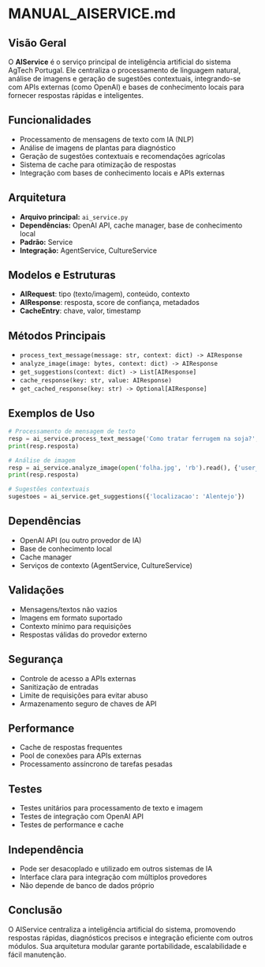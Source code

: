 # MANUAL_AISERVICE.md

## Visão Geral
O **AIService** é o serviço principal de inteligência artificial do sistema AgTech Portugal. Ele centraliza o processamento de linguagem natural, análise de imagens e geração de sugestões contextuais, integrando-se com APIs externas (como OpenAI) e bases de conhecimento locais para fornecer respostas rápidas e inteligentes.

## Funcionalidades
- Processamento de mensagens de texto com IA (NLP)
- Análise de imagens de plantas para diagnóstico
- Geração de sugestões contextuais e recomendações agrícolas
- Sistema de cache para otimização de respostas
- Integração com bases de conhecimento locais e APIs externas

## Arquitetura
- **Arquivo principal:** `ai_service.py`
- **Dependências:** OpenAI API, cache manager, base de conhecimento local
- **Padrão:** Service
- **Integração:** AgentService, CultureService

## Modelos e Estruturas
- **AIRequest**: tipo (texto/imagem), conteúdo, contexto
- **AIResponse**: resposta, score de confiança, metadados
- **CacheEntry**: chave, valor, timestamp

## Métodos Principais
- `process_text_message(message: str, context: dict) -> AIResponse`
- `analyze_image(image: bytes, context: dict) -> AIResponse`
- `get_suggestions(context: dict) -> List[AIResponse]`
- `cache_response(key: str, value: AIResponse)`
- `get_cached_response(key: str) -> Optional[AIResponse]`

## Exemplos de Uso
```python
# Processamento de mensagem de texto
resp = ai_service.process_text_message('Como tratar ferrugem na soja?', {'user_id': 1})
print(resp.resposta)

# Análise de imagem
resp = ai_service.analyze_image(open('folha.jpg', 'rb').read(), {'user_id': 1})
print(resp.resposta)

# Sugestões contextuais
sugestoes = ai_service.get_suggestions({'localizacao': 'Alentejo'})
```

## Dependências
- OpenAI API (ou outro provedor de IA)
- Base de conhecimento local
- Cache manager
- Serviços de contexto (AgentService, CultureService)

## Validações
- Mensagens/textos não vazios
- Imagens em formato suportado
- Contexto mínimo para requisições
- Respostas válidas do provedor externo

## Segurança
- Controle de acesso a APIs externas
- Sanitização de entradas
- Limite de requisições para evitar abuso
- Armazenamento seguro de chaves de API

## Performance
- Cache de respostas frequentes
- Pool de conexões para APIs externas
- Processamento assíncrono de tarefas pesadas

## Testes
- Testes unitários para processamento de texto e imagem
- Testes de integração com OpenAI API
- Testes de performance e cache

## Independência
- Pode ser desacoplado e utilizado em outros sistemas de IA
- Interface clara para integração com múltiplos provedores
- Não depende de banco de dados próprio

## Conclusão
O AIService centraliza a inteligência artificial do sistema, promovendo respostas rápidas, diagnósticos precisos e integração eficiente com outros módulos. Sua arquitetura modular garante portabilidade, escalabilidade e fácil manutenção.
